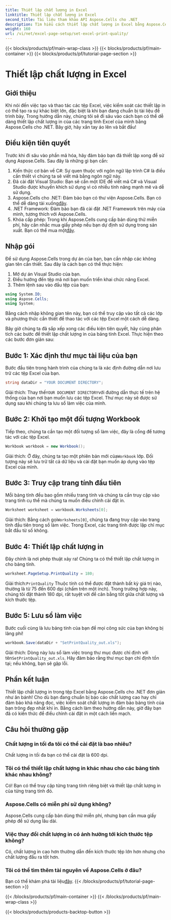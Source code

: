 ```yaml
---
title: Thiết lập chất lượng in Excel
linktitle: Thiết lập chất lượng in Excel
second_title: Tài liệu tham khảo API Aspose.Cells cho .NET
description: Tìm hiểu cách thiết lập chất lượng in Excel bằng Aspose.Cells cho .NET với hướng dẫn từng bước của chúng tôi. Kỹ thuật mã hóa đơn giản để có kết quả in tốt hơn.
weight: 160
url: /vi/net/excel-page-setup/set-excel-print-quality/
---
```


{{< blocks/products/pf/main-wrap-class >}}
{{< blocks/products/pf/main-container >}}
{{< blocks/products/pf/tutorial-page-section >}}

# Thiết lập chất lượng in Excel

## Giới thiệu

Khi nói đến việc tạo và thao tác các tệp Excel, việc kiểm soát các thiết lập in có thể tạo ra sự khác biệt lớn, đặc biệt là khi bạn đang chuẩn bị tài liệu để trình bày. Trong hướng dẫn này, chúng tôi sẽ đi sâu vào cách bạn có thể dễ dàng thiết lập chất lượng in của các trang tính Excel của mình bằng Aspose.Cells cho .NET. Bây giờ, hãy xắn tay áo lên và bắt đầu!

## Điều kiện tiên quyết

Trước khi đi sâu vào phần mã hóa, hãy đảm bảo bạn đã thiết lập xong để sử dụng Aspose.Cells. Sau đây là những gì bạn cần:

1. Kiến thức cơ bản về C#: Sự quen thuộc với ngôn ngữ lập trình C# là điều cần thiết vì chúng ta sẽ viết mã bằng ngôn ngữ này.
2. Đã cài đặt Visual Studio: Bạn sẽ cần một IDE để viết mã C# và Visual Studio được khuyến khích sử dụng vì có nhiều tính năng mạnh mẽ và dễ sử dụng.
3. Aspose.Cells cho .NET: Đảm bảo bạn có thư viện Aspose.Cells. Bạn có thể dễ dàng tải xuống[đây](https://releases.aspose.com/cells/net/).
4. .NET Framework: Đảm bảo bạn đã cài đặt .NET Framework trên máy của mình, tương thích với Aspose.Cells.
5.  Khóa cấp phép: Trong khi Aspose.Cells cung cấp bản dùng thử miễn phí, hãy cân nhắc mua giấy phép nếu bạn dự định sử dụng trong sản xuất. Bạn có thể mua một[đây](https://purchase.aspose.com/buy).

## Nhập gói

Để sử dụng Aspose.Cells trong dự án của bạn, bạn cần nhập các không gian tên cần thiết. Sau đây là cách bạn có thể thực hiện:

1. Mở dự án Visual Studio của bạn.
2. Điều hướng đến tệp mã nơi bạn muốn triển khai chức năng Excel.
3. Thêm lệnh sau vào đầu tệp của bạn:

```csharp
using System.IO;
using Aspose.Cells;
using System;
```

Bằng cách nhập không gian tên này, bạn có thể truy cập vào tất cả các lớp và phương thức cần thiết để thao tác với các tệp Excel một cách dễ dàng.

Bây giờ chúng ta đã sắp xếp xong các điều kiện tiên quyết, hãy cùng phân tích các bước để thiết lập chất lượng in của bảng tính Excel. Thực hiện theo các bước đơn giản sau:

## Bước 1: Xác định thư mục tài liệu của bạn

Bước đầu tiên trong hành trình của chúng ta là xác định đường dẫn nơi lưu trữ các tệp Excel của bạn. 

```csharp
string dataDir = "YOUR DOCUMENT DIRECTORY";
```

 Giải thích: Thay thế`YOUR DOCUMENT DIRECTORY`với đường dẫn thực tế trên hệ thống của bạn nơi bạn muốn lưu các tệp Excel. Thư mục này sẽ được sử dụng sau khi chúng ta lưu sổ làm việc của mình.

## Bước 2: Khởi tạo một đối tượng Workbook

Tiếp theo, chúng ta cần tạo một đối tượng sổ làm việc, đây là cổng để tương tác với các tệp Excel.

```csharp
Workbook workbook = new Workbook();
```

 Giải thích: Ở đây, chúng ta tạo một phiên bản mới của`Workbook` lớp. Đối tượng này sẽ lưu trữ tất cả dữ liệu và cài đặt bạn muốn áp dụng vào tệp Excel của mình.

## Bước 3: Truy cập trang tính đầu tiên

Mỗi bảng tính đều bao gồm nhiều trang tính và chúng ta cần truy cập vào trang tính cụ thể mà chúng ta muốn điều chỉnh cài đặt in.

```csharp
Worksheet worksheet = workbook.Worksheets[0];
```

 Giải thích: Bằng cách gọi`Worksheets[0]`, chúng ta đang truy cập vào trang tính đầu tiên trong sổ làm việc. Trong Excel, các trang tính được lập chỉ mục bắt đầu từ số không.

## Bước 4: Thiết lập chất lượng in

Đây chính là nơi phép thuật xảy ra! Chúng ta có thể thiết lập chất lượng in cho bảng tính.

```csharp
worksheet.PageSetup.PrintQuality = 180;
```

 Giải thích:`PrintQuality` Thuộc tính có thể được đặt thành bất kỳ giá trị nào, thường là từ 75 đến 600 dpi (chấm trên một inch). Trong trường hợp này, chúng tôi đặt thành 180 dpi, rất tuyệt vời để cân bằng tốt giữa chất lượng và kích thước tệp.

## Bước 5: Lưu sổ làm việc

Bước cuối cùng là lưu bảng tính của bạn để mọi công sức của bạn không bị lãng phí!

```csharp
workbook.Save(dataDir + "SetPrintQuality_out.xls");
```

 Giải thích: Dòng này lưu sổ làm việc trong thư mục được chỉ định với tên`SetPrintQuality_out.xls`. Hãy đảm bảo rằng thư mục bạn chỉ định tồn tại; nếu không, bạn sẽ gặp lỗi.

## Phần kết luận

Thiết lập chất lượng in trong tệp Excel bằng Aspose.Cells cho .NET đơn giản như ăn bánh! Cho dù bạn đang chuẩn bị báo cáo chất lượng cao hay chỉ đảm bảo khả năng đọc, việc kiểm soát chất lượng in đảm bảo bảng tính của bạn trông đẹp nhất khi in. Bằng cách làm theo hướng dẫn này, giờ đây bạn đã có kiến thức để điều chỉnh cài đặt in một cách liền mạch.

## Câu hỏi thường gặp

### Chất lượng in tối đa tôi có thể cài đặt là bao nhiêu?  
Chất lượng in tối đa bạn có thể cài đặt là 600 dpi.

### Tôi có thể thiết lập chất lượng in khác nhau cho các bảng tính khác nhau không?  
Có! Bạn có thể truy cập từng trang tính riêng biệt và thiết lập chất lượng in của từng trang tính đó.

### Aspose.Cells có miễn phí sử dụng không?  
Aspose.Cells cung cấp bản dùng thử miễn phí, nhưng bạn cần mua giấy phép để sử dụng lâu dài.

### Việc thay đổi chất lượng in có ảnh hưởng tới kích thước tệp không?  
Có, chất lượng in cao hơn thường dẫn đến kích thước tệp lớn hơn nhưng cho chất lượng đầu ra tốt hơn.

### Tôi có thể tìm thêm tài nguyên về Aspose.Cells ở đâu?  
 Bạn có thể khám phá tài liệu[đây](https://reference.aspose.com/cells/net/).
{{< /blocks/products/pf/tutorial-page-section >}}

{{< /blocks/products/pf/main-container >}}
{{< /blocks/products/pf/main-wrap-class >}}

{{< blocks/products/products-backtop-button >}}
